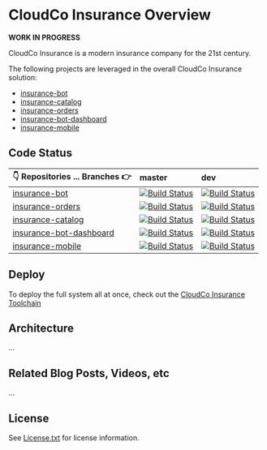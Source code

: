 # CloudCo Insurance Overview

**WORK IN PROGRESS**

CloudCo Insurance is a modern insurance company for the 21st century.

The following projects are leveraged in the overall CloudCo Insurance solution:

* [insurance-bot][bot_github_url]
* [insurance-catalog][catalog_github_url]
* [insurance-orders][orders_github_url]
* [insurance-bot-dashboard][dashboard_github_url]
* [insurance-mobile][mobile_github_url]

## Code Status

| :point_down: Repositories ... Branches :point_right: | master | dev |
| --- | :--- | :--- |
| [insurance-bot][bot_github_url] | [![Build Status](https://travis-ci.org/IBM-Bluemix/insurance-bot.svg?branch=master)](https://travis-ci.org/IBM-Bluemix/insurance-bot) | [![Build Status](https://travis-ci.org/IBM-Bluemix/insurance-bot.svg?branch=dev)](https://travis-ci.org/IBM-Bluemix/insurance-bot) |
| [insurance-orders][orders_github_url] | [![Build Status](https://travis-ci.org/IBM-Bluemix/insurance-orders.svg?branch=master)](https://travis-ci.org/IBM-Bluemix/insurance-orders) | [![Build Status](https://travis-ci.org/IBM-Bluemix/insurance-orders.svg?branch=dev)](https://travis-ci.org/IBM-Bluemix/insurance-orders) |
| [insurance-catalog][catalog_github_url] | [![Build Status](https://travis-ci.org/IBM-Bluemix/insurance-catalog.svg?branch=master)](https://travis-ci.org/IBM-Bluemix/insurance-catalog) | [![Build Status](https://travis-ci.org/IBM-Bluemix/insurance-catalog.svg?branch=dev)](https://travis-ci.org/IBM-Bluemix/insurance-catalog) |
| [insurance-bot-dashboard][dashboard_github_url] | [![Build Status](https://travis-ci.org/IBM-Bluemix/insurance-bot-dashboard.svg?branch=master)](https://travis-ci.org/IBM-Bluemix/insurance-bot-dashboard) | [![Build Status](https://travis-ci.org/IBM-Bluemix/insurance-bot-dashboard.svg?branch=dev)](https://travis-ci.org/IBM-Bluemix/insurance-bot-dashboard) |
| [insurance-mobile][mobile_github_url] | [![Build Status](https://travis-ci.org/IBM-Bluemix/insurance-mobile.svg?branch=master)](https://travis-ci.org/IBM-Bluemix/insurance-mobile) | [![Build Status](https://travis-ci.org/IBM-Bluemix/insurance-mobile.svg?branch=dev)](https://travis-ci.org/IBM-Bluemix/insurance-mobile) |

## Deploy

To deploy the full system all at once, check out the [CloudCo Insurance Toolchain][toolchain_github_url]

## Architecture

...

## Related Blog Posts, Videos, etc

...

## License

See [License.txt](License.txt) for license information.

[bot_github_url]: https://github.com/IBM-Bluemix/insurance-bot
[orders_github_url]: https://github.com/IBM-Bluemix/insurance-orders
[catalog_github_url]: https://github.com/IBM-Bluemix/insurance-catalog
[dashboard_github_url]: https://github.com/IBM-Bluemix/insurance-bot-dashboard
[mobile_github_url]: https://github.com/IBM-Bluemix/insurance-mobile
[toolchain_github_url]: https://github.com/IBM-Bluemix/insurance-toolchain/tree/new-toolchain
